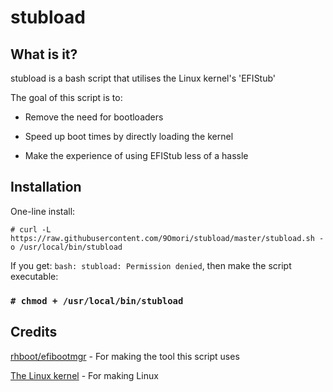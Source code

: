 # stubload

## What is it?
stubload is a bash script that utilises the Linux kernel's 'EFIStub'

The goal of this script is to:

* Remove the need for bootloaders

* Speed up boot times by directly loading the kernel

* Make the experience of using EFIStub less of a hassle

## Installation
One-line install:

`# curl -L https://raw.githubusercontent.com/9Omori/stubload/master/stubload.sh -o /usr/local/bin/stubload`

If you get: `bash: stubload: Permission denied`, then make the script executable:

### `# chmod + /usr/local/bin/stubload`

## Credits
[rhboot/efibootmgr](https://github.com/rhboot/efibootmgr) - For making the tool this script uses

[The Linux kernel](https://www.kernel.org/) - For making Linux
